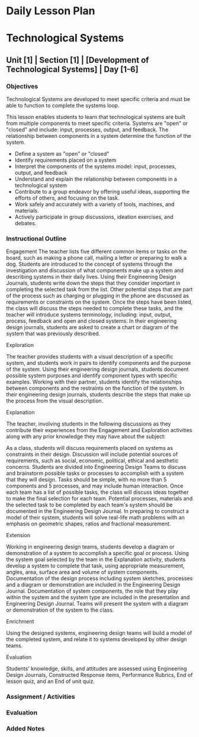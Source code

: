# Daily Lesson Plan

# Technological Systems

## Unit [1] | Section [1] | [Development of Technological Systems] | Day [1-6]

### Objectives

Technological Systems are developed to meet specific criteria and must be able to function to complete the systems loop.

This lesson enables students to learn that technological systems are built from multiple components to meet specific criteria. Systems are "open" or "closed" and include: input, processes, output, and feedback. The relationship between components in a system determine the function of the system.

- Define a system as "open" or "closed"
- Identify requirements placed on a system
- Interpret the components of the systems model: input, processes, output, and feedback
- Understand and explain the relationship between components in a technological system
- Contribute to a group endeavor by offering useful ideas, supporting the efforts of others, and focusing on the task.
- Work safely and accurately with a variety of tools, machines, and materials.
- Actively participate in group discussions, ideation exercises, and debates.

### Instructional Outline

Engagement
The teacher lists five different common items or tasks on the board, such as making a phone call, mailing a letter or preparing to walk a dog. Students are introduced to the concept of systems through the investigation and discussion of what components make up a system and describing systems in their daily lives.
Using their Engineering Design Journals, students write down the steps that they consider important in completing the selected task from the list.
Other potential steps that are part of the process such as charging or plugging in the phone are discussed as requirements or constraints on the system.
Once the steps have been listed, the class will discuss the steps needed to complete these tasks, and the teacher will introduce systems terminology, including: input, output, process, feedback and open and closed systems.
In their engineering design journals, students are asked to create a chart or diagram of the system that was previously described.

Exploration

The teacher provides students with a visual description of a specific system, and students work in pairs to identify components and the purpose of the system.
Using their engineering design journals, students document possible system purposes and identify component types with specific examples.
Working with their partner, students identify the relationships between components and the restraints on the function of the system.
In their engineering design journals, students describe the steps that make up the process from the visual description.

Explanation

The teacher, involving students in the following discussions as they contribute their experiences from the Engagement and Exploration activities along with any prior knowledge they may have about the subject:

As a class, students will discuss requirements placed on systems as constraints in their design. Discussion will include potential sources of requirements, such as social, economic, political, ethical and aesthetic concerns.
Students are divided into Engineering Design Teams to discuss and brainstorm possible tasks or processes to accomplish with a system that they will design. Tasks should be simple, with no more than 5 components and 5 processes, and may include human interaction.
Once each team has a list of possible tasks, the class will discuss ideas together to make the final selection for each team.
Potential processes, materials and the selected task to be completed by each team's system should be documented in the Engineering Design Journal.
In preparing to construct a model of their system, students will solve real-life math problems with an emphasis on geometric shapes, ratios and fractional measurement.

Extension

Working in engineering design teams, students develop a diagram or demonstration of a system to accomplish a specific goal or process.
Using the system goal selected by the team in the Explanation activity, students develop a system to complete that task, using appropriate measurement, angles, area, surface area and volume of system components.
Documentation of the design process including system sketches, processes and a diagram or demonstration are included in the Engineering Design Journal.
Documentation of system components, the role that they play within the system and the system type are included in the presentation and Engineering Design Journal.
Teams will present the system with a diagram or demonstration of the system to the class.

Enrichment

Using the designed systems, engineering design teams will build a model of the completed system, and relate it to systems developed by other design teams.

Evaluation

Students' knowledge, skills, and attitudes are assessed using Engineering Design Journals, Constructed Response items, Performance Rubrics, End of lesson quiz, and an End of unit quiz.

### Assignment / Activities

### Evaluation

### Added Notes
